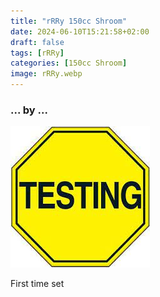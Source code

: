 ```yaml
---
title: "rRRy 150cc Shroom"
date: 2024-06-10T15:21:58+02:00
draft: false
tags: [rRRy]
categories: [150cc Shroom]
image: rRRy.webp
---
```

### ... by ...
![Nothing there](testing.jpg)

First time set